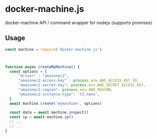 # docker-machine.js
docker-machine API / command wrapper for nodejs (supports promises)

## Usage

```js
const machine = require('docker-machine.js')



function async createMyMachine() {
  const options = {
      "driver" : "amazonec2",
      "amazonec2-access-key" : process.env.AWS_ACCESS_KEY_ID,
      "amazonec2-secret-key": process.env.AWS_SECRET_ACCESS_KEY,
      "amazonec2-region": process.env.AWS_REGION,
      "amazonec2-instance-type": 't2.nano',
  }
  await machine.create('mymachine', options)
  
  const data = await machine.inspect()
  const ip = await machine.ip()
  // ...
  // ...
}

```
